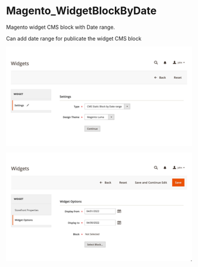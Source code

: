 # Magento_WidgetBlockByDate
Magento widget CMS block with Date range. 

Can add date range for publicate the widget CMS block

![Settings](https://raw.githubusercontent.com/magefast/Magento_WidgetBlockByDate/main/README/pic1.png)

![Settings](https://raw.githubusercontent.com/magefast/Magento_WidgetBlockByDate/main/README/pic2.png)

